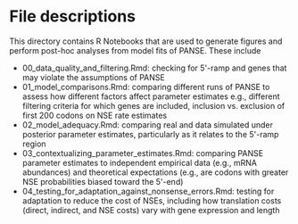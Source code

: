 # File descriptions

This directory contains R Notebooks that are used to generate figures and perform post-hoc analyses from model fits of PANSE. These include

- 00_data_quality_and_filtering.Rmd: checking for 5'-ramp and genes that may violate the assumptions of PANSE
- 01_model_comparisons.Rmd: comparing different runs of PANSE to assess how different factors affect parameter estimates e.g., different filtering criteria for which genes are included, inclusion vs. exclusion of first 200 codons on NSE rate estimates
- 02_model_adequacy.Rmd: comparing real and data simulated under posterior parameter estimates, particularly as it relates to the 5'-ramp region
- 03_contextualizing_parameter_estimates.Rmd: comparing PANSE parameter estimates to independent empirical data (e.g., mRNA abundances) and theoretical expectations (e.g., are codons with greater NSE probabilities biased toward the 5'-end)
- 04_testing_for_adaptation_against_nonsense_errors.Rmd: testing for adaptation to reduce the cost of NSEs, including how translation costs (direct, indirect, and NSE costs) vary with gene expression and length